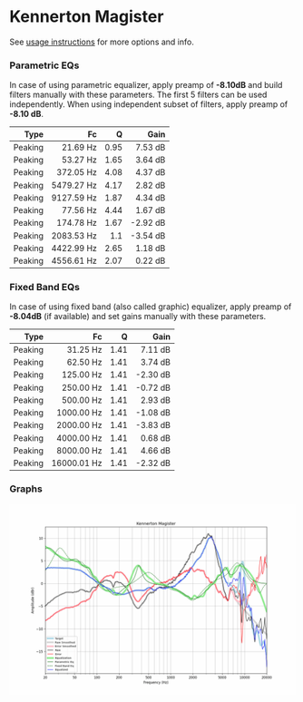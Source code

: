 # Kennerton Magister
See [usage instructions](https://github.com/jaakkopasanen/AutoEq#usage) for more options and info.

### Parametric EQs
In case of using parametric equalizer, apply preamp of **-8.10dB** and build filters manually
with these parameters. The first 5 filters can be used independently.
When using independent subset of filters, apply preamp of **-8.10 dB**.

| Type    | Fc         |    Q | Gain     |
|--------:|-----------:|-----:|---------:|
| Peaking | 21.69 Hz   | 0.95 | 7.53 dB  |
| Peaking | 53.27 Hz   | 1.65 | 3.64 dB  |
| Peaking | 372.05 Hz  | 4.08 | 4.37 dB  |
| Peaking | 5479.27 Hz | 4.17 | 2.82 dB  |
| Peaking | 9127.59 Hz | 1.87 | 4.34 dB  |
| Peaking | 77.56 Hz   | 4.44 | 1.67 dB  |
| Peaking | 174.78 Hz  | 1.67 | -2.92 dB |
| Peaking | 2083.53 Hz | 1.1  | -3.54 dB |
| Peaking | 4422.99 Hz | 2.65 | 1.18 dB  |
| Peaking | 4556.61 Hz | 2.07 | 0.22 dB  |

### Fixed Band EQs
In case of using fixed band (also called graphic) equalizer, apply preamp of **-8.04dB**
(if available) and set gains manually with these parameters.

| Type    | Fc          |    Q | Gain     |
|--------:|------------:|-----:|---------:|
| Peaking | 31.25 Hz    | 1.41 | 7.11 dB  |
| Peaking | 62.50 Hz    | 1.41 | 3.74 dB  |
| Peaking | 125.00 Hz   | 1.41 | -2.30 dB |
| Peaking | 250.00 Hz   | 1.41 | -0.72 dB |
| Peaking | 500.00 Hz   | 1.41 | 2.93 dB  |
| Peaking | 1000.00 Hz  | 1.41 | -1.08 dB |
| Peaking | 2000.00 Hz  | 1.41 | -3.83 dB |
| Peaking | 4000.00 Hz  | 1.41 | 0.68 dB  |
| Peaking | 8000.00 Hz  | 1.41 | 4.66 dB  |
| Peaking | 16000.01 Hz | 1.41 | -2.32 dB |

### Graphs
![](./Kennerton%20Magister.png)
